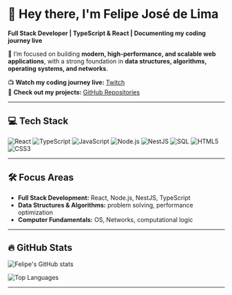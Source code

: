 # 👋 Hey there, I'm Felipe José de Lima

**Full Stack Developer | TypeScript & React | Documenting my coding journey live**

🚀 I’m focused on building **modern, high-performance, and scalable web applications**, with a strong foundation in **data structures, algorithms, operating systems, and networks**.  

📺 **Watch my coding journey live:** [Twitch](https://www.twitch.tv/followthewh1terabb1t)  
🔗 **Check out my projects:** [GitHub Repositories](https://github.com/FollowTheWh1teRabb1t?tab=repositories)

---

## 💻 Tech Stack

![React](https://img.shields.io/badge/React-61DAFB?logo=react&logoColor=white)
![TypeScript](https://img.shields.io/badge/TypeScript-3178C6?logo=typescript&logoColor=white)
![JavaScript](https://img.shields.io/badge/JavaScript-F7DF1E?logo=javascript&logoColor=black)
![Node.js](https://img.shields.io/badge/Node.js-339933?logo=node.js&logoColor=white)
![NestJS](https://img.shields.io/badge/NestJS-E0234E?logo=nestjs&logoColor=white)
![SQL](https://img.shields.io/badge/SQL-4479A1?logo=mysql&logoColor=white)
![HTML5](https://img.shields.io/badge/HTML5-E34F26?logo=html5&logoColor=white)
![CSS3](https://img.shields.io/badge/CSS3-1572B6?logo=css3&logoColor=white)

---

## 🛠️ Focus Areas
- **Full Stack Development:** React, Node.js, NestJS, TypeScript  
- **Data Structures & Algorithms:** problem solving, performance optimization  
- **Computer Fundamentals:** OS, Networks, computational logic  

---

## 🔥 GitHub Stats

![Felipe's GitHub stats](https://github-readme-stats.vercel.app/api?username=FollowTheWh1teRabb1t&show_icons=true&theme=radical)

![Top Languages](https://github-readme-stats.vercel.app/api/top-langs/?username=FollowTheWh1teRabb1t&layout=compact&theme=radical)

---
